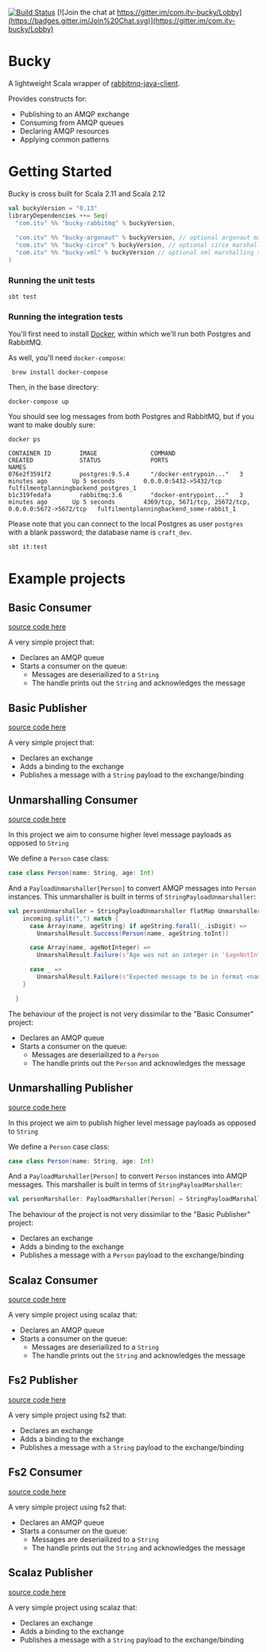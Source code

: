 [![Build Status](https://travis-ci.org/ITV/bucky.svg?branch=master)](https://travis-ci.org/ITV/bucky)
[![Join the chat at https://gitter.im/com.itv-bucky/Lobby](https://badges.gitter.im/Join%20Chat.svg)](https://gitter.im/com.itv-bucky/Lobby)


# Bucky

A lightweight Scala wrapper of [rabbitmq-java-client](https://github.com/rabbitmq/rabbitmq-java-client).

Provides constructs for:

* Publishing to an AMQP exchange
* Consuming from AMQP queues
* Declaring AMQP resources
* Applying common patterns 

# Getting Started
Bucky is cross built for Scala 2.11 and Scala 2.12

```scala
val buckyVersion = "0.13"
libraryDependencies ++= Seq(
  "com.itv" %% "bucky-rabbitmq" % buckyVersion,
  
  "com.itv" %% "bucky-argonaut" % buckyVersion, // optional argonaut marshalling support
  "com.itv" %% "bucky-circe" % buckyVersion, // optional circe marshalling support
  "com.itv" %% "bucky-xml" % buckyVersion // optional xml marshalling support
)
```


### Running the unit tests
    
    sbt test

### Running the integration tests
You'll first need to install [Docker](https://docs.docker.com/docker-for-mac/install/), within which we'll run both Postgres and RabbitMQ. 
 
As well, you'll need `docker-compose`:

     brew install docker-compose
 
Then, in the base directory:

    docker-compose up

You should see log messages from both Postgres and RabbitMQ, but if you want to make doubly sure:

    docker ps
    
    CONTAINER ID        IMAGE               COMMAND                  CREATED             STATUS              PORTS                                                   NAMES
    076e2f3591f2        postgres:9.5.4      "/docker-entrypoin..."   3 minutes ago       Up 5 seconds        0.0.0.0:5432->5432/tcp                                  fulfilmentplanningbackend_postgres_1
    b1c319fedafa        rabbitmq:3.6        "docker-entrypoint..."   3 minutes ago       Up 5 seconds        4369/tcp, 5671/tcp, 25672/tcp, 0.0.0.0:5672->5672/tcp   fulfilmentplanningbackend_some-rabbit_1 
     
Please note that you can connect to the local Postgres as user `postgres` with a blank password; the database name is `craft_dev`.
    
    sbt it:test
    
# Example projects

Basic Consumer
---
[source code here](https://github.com/ITV/bucky/blob/master/example/src/main/scala/com/itv/bucky/example/basic/StringConsumer.scala)

A very simple project that:
* Declares an AMQP queue
* Starts a consumer on the queue:
    * Messages are deseriailized to a `String`
    * The handle prints out the `String` and acknowledges the message
    
Basic Publisher
---
[source code here](https://github.com/ITV/bucky/blob/master/example/src/main/scala/com/itv/bucky/example/basic/StringPublisher.scala)

A very simple project that:
* Declares an exchange
* Adds a binding to the exchange
* Publishes a message with a `String` payload to the exchange/binding

Unmarshalling Consumer
----

[source code here](https://github.com/ITV/bucky/blob/master/example/src/main/scala/com/itv/bucky/example/marshalling/UnmarshallingConsumer.scala)

In this project we aim to consume higher level message payloads as opposed to `String`

We define a `Person` case class:

```scala
case class Person(name: String, age: Int)
```

And a `PayloadUnmarshaller[Person]` to convert AMQP messages into `Person` instances.
This unmarshaller is built in terms of `StringPayloadUnmarshaller`:

```scala
val personUnmarshaller = StringPayloadUnmarshaller flatMap Unmarshaller.liftResult { incoming =>
    incoming.split(",") match {
      case Array(name, ageString) if ageString.forall(_.isDigit) =>
        UnmarshalResult.Success(Person(name, ageString.toInt))

      case Array(name, ageNotInteger) =>
        UnmarshalResult.Failure(s"Age was not an integer in '$ageNotInteger'")

      case _ =>
        UnmarshalResult.Failure(s"Expected message to be in format <name>,<age>: got '$incoming'")
    }

  }
```

The behaviour of the project is not very dissimilar to the "Basic Consumer" project:
* Declares an AMQP queue
* Starts a consumer on the queue:
    * Messages are deseriailized to a `Person`
    * The handle prints out the `Person` and acknowledges the message

Unmarshalling Publisher
----

[source code here](https://github.com/ITV/bucky/blob/master/example/src/main/scala/com/itv/bucky/example/marshalling/MarshallingPublisher.scala)

In this project we aim to publish higher level message payloads as opposed to `String`

We define a `Person` case class:

```scala
case class Person(name: String, age: Int)
```

And a `PayloadMarshaller[Person]` to convert `Person` instances into AMQP messages.
This marshaller is built in terms of `StringPayloadMarshaller`:

```scala
val personMarshaller: PayloadMarshaller[Person] = StringPayloadMarshaller.contramap(p => s"${p.name},${p.age}")
```

The behaviour of the project is not very dissimilar to the "Basic Publisher" project:
* Declares an exchange
* Adds a binding to the exchange
* Publishes a message with a `Person` payload to the exchange/binding


Scalaz Consumer
----

[source code here](https://github.com/ITV/bucky/blob/master/example/src/main/scala/com/itv/bucky/example/scalaz/StringConsumer.scala)

A very simple project using scalaz that:
* Declares an AMQP queue
* Starts a consumer on the queue:
    * Messages are deseriailized to a `String`
    * The handle prints out the `String` and acknowledges the message


Fs2 Publisher
----

[source code here](https://github.com/ITV/bucky/blob/master/example/src/main/scala/com/itv/bucky/example/fs2/StringPublisher.scala)

A very simple project using fs2 that:
* Declares an exchange
* Adds a binding to the exchange
* Publishes a message with a `String` payload to the exchange/binding


Fs2 Consumer
----

[source code here](https://github.com/ITV/bucky/blob/master/example/src/main/scala/com/itv/bucky/example/fs2/StringConsumer.scala)

A very simple project using fs2 that:
* Declares an AMQP queue
* Starts a consumer on the queue:
    * Messages are deseriailized to a `String`
    * The handle prints out the `String` and acknowledges the message


Scalaz Publisher
----

[source code here](https://github.com/ITV/bucky/blob/master/example/src/main/scala/com/itv/bucky/example/scalaz/StringPublisher.scala)

A very simple project using scalaz that:
* Declares an exchange
* Adds a binding to the exchange
* Publishes a message with a `String` payload to the exchange/binding

